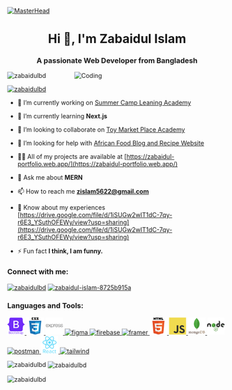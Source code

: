 [![MasterHead](https://i.ibb.co/zHQyFk4/banner-6.png)](https://rishavchanda.io)
<h1 align="center">Hi 👋, I'm Zabaidul Islam</h1>
<h3 align="center">A passionate Web Developer from Bangladesh</h3>
<img align="right" alt="Coding" width="350" src="https://img.freepik.com/free-photo/3d-cartoon-style-character_23-2151034122.jpg?t=st=1726998122~exp=1727001722~hmac=a8bbc2effbd4d1c4324e6d4be742109e3840e6ea4381069b70ef192c28c2686d&w=740">

<p align="left"> <img src="https://komarev.com/ghpvc/?username=zabaidulbd&label=Profile%20views&color=0e75b6&style=flat" alt="zabaidulbd" /> </p>

<p align="left"> <a href="https://twitter.com/zabaidulbd" target="blank"><img src="https://img.shields.io/twitter/follow/zabaidulbd?logo=twitter&style=for-the-badge" alt="zabaidulbd" /></a> </p>

- 🔭 I’m currently working on [Summer Camp Leaning Academy](https://assignment-twelve-client-side.web.app/)

- 🌱 I’m currently learning **Next.js**

- 👯 I’m looking to collaborate on [Toy Market Place Academy](https://assignment-eleven-44711.web.app/)

- 🤝 I’m looking for help with [African Food Blog and Recipe Website](https://assignment-ten-client-side.web.app/)

- 👨‍💻 All of my projects are available at [https://zabaidul-portfolio.web.app/](https://zabaidul-portfolio.web.app/)

- 💬 Ask me about **MERN**

- 📫 How to reach me **zislam5622@gmail.com**

- 📄 Know about my experiences [https://drive.google.com/file/d/1iSUGw2wlT1dC-7qy-r6E3_YSuthOFEWy/view?usp=sharing](https://drive.google.com/file/d/1iSUGw2wlT1dC-7qy-r6E3_YSuthOFEWy/view?usp=sharing)

- ⚡ Fun fact **I think, I am funny.**

<h3 align="left">Connect with me:</h3>
<p align="left">
<a href="https://twitter.com/zabaidulbd" target="blank"><img align="center" src="https://raw.githubusercontent.com/rahuldkjain/github-profile-readme-generator/master/src/images/icons/Social/twitter.svg" alt="zabaidulbd" height="30" width="40" /></a>
<a href="https://linkedin.com/in/zabaidul-islam-8725b915a" target="blank"><img align="center" src="https://raw.githubusercontent.com/rahuldkjain/github-profile-readme-generator/master/src/images/icons/Social/linked-in-alt.svg" alt="zabaidul-islam-8725b915a" height="30" width="40" /></a>
</p>

<h3 align="left">Languages and Tools:</h3>
<p align="left"> <a href="https://getbootstrap.com" target="_blank" rel="noreferrer"> <img src="https://raw.githubusercontent.com/devicons/devicon/master/icons/bootstrap/bootstrap-plain-wordmark.svg" alt="bootstrap" width="40" height="40"/> </a> <a href="https://www.w3schools.com/css/" target="_blank" rel="noreferrer"> <img src="https://raw.githubusercontent.com/devicons/devicon/master/icons/css3/css3-original-wordmark.svg" alt="css3" width="40" height="40"/> </a> <a href="https://expressjs.com" target="_blank" rel="noreferrer"> <img src="https://raw.githubusercontent.com/devicons/devicon/master/icons/express/express-original-wordmark.svg" alt="express" width="40" height="40"/> </a> <a href="https://www.figma.com/" target="_blank" rel="noreferrer"> <img src="https://www.vectorlogo.zone/logos/figma/figma-icon.svg" alt="figma" width="40" height="40"/> </a> <a href="https://firebase.google.com/" target="_blank" rel="noreferrer"> <img src="https://www.vectorlogo.zone/logos/firebase/firebase-icon.svg" alt="firebase" width="40" height="40"/> </a> <a href="https://www.framer.com/" target="_blank" rel="noreferrer"> <img src="https://www.vectorlogo.zone/logos/framer/framer-icon.svg" alt="framer" width="40" height="40"/> </a> <a href="https://www.w3.org/html/" target="_blank" rel="noreferrer"> <img src="https://raw.githubusercontent.com/devicons/devicon/master/icons/html5/html5-original-wordmark.svg" alt="html5" width="40" height="40"/> </a> <a href="https://developer.mozilla.org/en-US/docs/Web/JavaScript" target="_blank" rel="noreferrer"> <img src="https://raw.githubusercontent.com/devicons/devicon/master/icons/javascript/javascript-original.svg" alt="javascript" width="40" height="40"/> </a> <a href="https://www.mongodb.com/" target="_blank" rel="noreferrer"> <img src="https://raw.githubusercontent.com/devicons/devicon/master/icons/mongodb/mongodb-original-wordmark.svg" alt="mongodb" width="40" height="40"/> </a> <a href="https://nodejs.org" target="_blank" rel="noreferrer"> <img src="https://raw.githubusercontent.com/devicons/devicon/master/icons/nodejs/nodejs-original-wordmark.svg" alt="nodejs" width="40" height="40"/> </a> <a href="https://postman.com" target="_blank" rel="noreferrer"> <img src="https://www.vectorlogo.zone/logos/getpostman/getpostman-icon.svg" alt="postman" width="40" height="40"/> </a> <a href="https://reactjs.org/" target="_blank" rel="noreferrer"> <img src="https://raw.githubusercontent.com/devicons/devicon/master/icons/react/react-original-wordmark.svg" alt="react" width="40" height="40"/> </a> <a href="https://tailwindcss.com/" target="_blank" rel="noreferrer"> <img src="https://www.vectorlogo.zone/logos/tailwindcss/tailwindcss-icon.svg" alt="tailwind" width="40" height="40"/> </a> </p>

<p><img align="left" src="https://github-readme-stats.vercel.app/api/top-langs?username=zabaidulbd&show_icons=true&locale=en&layout=compact" alt="zabaidulbd" /></p>

<p>&nbsp;<img align="center" src="https://github-readme-stats.vercel.app/api?username=zabaidulbd&show_icons=true&locale=en" alt="zabaidulbd" /></p>

<p><img align="center" src="https://github-readme-streak-stats.herokuapp.com/?user=zabaidulbd&" alt="zabaidulbd" /></p>
